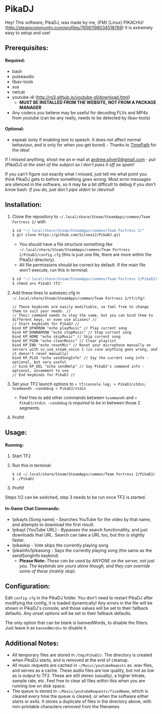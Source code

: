 PikaDJ
======

Hey! This software, PikaDJ, was made by me, {FM} [Linux] PIKACHU! (http://steamcommunity.com/profiles/76561198034518769)
It is extremely easy to setup and use!

Prerequisites:
--------------

#### Required:

* bash
* pulseaudio
* libav-tools
* sox
* netcat
* youtube-dl (http://rg3.github.io/youtube-dl/download.html)
	* **MUST BE INSTALLED FROM THE WEBSITE, NOT FROM A PACKAGE MANAGER**
* Any codecs you believe may be useful for decoding FLVs and MP4s from youtube (can be any really, needs to be detected by libav-tools)

#### Optional:

* espeak (only if enabling text to speech. It does not affect normal behaviour, and is only for when you get bored) - Thanks to [TimePath](https://github.com/TimePath) for the idea!

If I missed anything, shoot me an e-mail at andrew.silver0@gmail.com - *put [PikaDJ] at the start of the subject so I don't pass it off as spam!*

If you can't figure out exactly what I missed, just tell me what point you think PikaDJ gets to before something goes wrong.
Most error messages are silenced in the software, so it may be a bit difficult to debug if you don't know bash.
*If you do, just don't pipe stderr to /dev/null*

Installation:
-------------

1. Clone the repository to `~/.local/share/Steam/SteamApps/common/Team Fortress 2/` with

	```bash
	$ cd "~/.local/share/Steam/SteamApps/common/Team Fortress 2/"
	$ git clone https://github.com/Silvea12/PikaDJ.git
	```

	* You should have a file structure something like `~/.local/share/Steam/SteamApps/common/Team Fortress 2/PikaDJ/config.cfg` (this is just one file, there are more within the PikaDJ directory).
	* All file permissions should be correct by default. If the main file won't execute, run this in terminal:

	```bash
	$ cd "~/.local/share/Steam/SteamApps/common/Team Fortress 2/PikaDJ/"
	$ chmod a+x PikaDJ tf2*
	```

2. Add these lines to autoexec.cfg in `~/.local/share/Steam/SteamApps/common/Team Fortress 2/tf/cfg/`:

	```
	// These keybinds are easily modifiable, so feel free to change them to suit your needs. //
	// Their command needs to stay the same, but you can bind them to different keys, or even use aliases! //
	// Start keybinds for PikaDJ //
	bind KP_UPARROW "echo playMusic" // Play current song
	bind KP_DOWNARROW "echo stopMusic" // Stop current song
	bind KP_HOME "echo skipMusic" // Skip current song
	bind KP_PGDN "echo clearMusic" // Clear playlist
	bind KP_END "echo resetMic" // Reset your microphone manually on servers with sv_use_steam_voice 1 (in case anything goes wrong, and it doesn't reset manually)
	bind KP_PLUS "echo sendSongInfo" // Say the current song info - optional, but very useful
	// bind KP_DEL "echo sendHelp" // Say PikaDJ's command info - optional, uncomment to use
	// End keybinds for PikaDJ //
	```

3. Set your TF2 launch options to `> tf/console.log; > PikaDJ/stdin; %command% -condebug < PikaDJ/stdin`
	* Feel free to add other commands between `%command%` and `< PikaDJ/stdin`. `-condebug` is *required* to be in between those 2 segments.
4. Profit!

Usage:
------

#### Running:

1. Start TF2
2. Run this in terminal:

	```bash
	$ cd ~/.local/share/Steam/SteamApps/common/Team Fortress 2/PikaDJ/
	$ ./PikaDJ
	```

3. Profit!

Steps 1/2 can be switched, step 3 needs to be run once TF2 is started.

#### In-Game Chat Commands:
* !pikayts [Song name] - Searches YouTube for the video by that name, and attempts to download the first result.
* !pikayt [YouTube URL] - Bypasses the search functionallity, and just downloads that URL. Search can take a URL too, but this is slightly faster.
* !pikaskip - Vote skips the currently playing song
* !pikainfo/!pikasong - Says the currently playing song (the same as the sendSongInfo keybind)
	* **Please Note:** *These can be used by ANYONE on the server, not just you. The keybinds are yours alone though, and they can override some of these (mainly skip).*

Configuration:
--------------

Edit `config.cfg` in the PikaDJ folder.
You don't need to restart PikaDJ after modifying the config, it is loaded dynamically!
Any errors in the file will be shown in PikaDJ's console, and those values will be set to their fallback defaults.
Any unset options will be set to their fallback defaults.

The only option that can be blank is bannedWords, to disable the filters.
Just leave it as `bannedWords=` to disable it.

Additional Notes:
-----------------

* All temporary files are stored in `/tmp/PikaDJ/`. The directory is created when PikaDJ starts, and is removed at the end of cleanup.
* All music requests are cached in `~/Music/youtubeReqests` as .wav files, and serves as a cache. These audio files are low quality, but not as low as is output to TF2. These are still stereo (usually), a higher bitrate, sample rate, etc. Feel free to clear all files within this when you are running low on disk space.
* The queue is stored in `~/Music/youtubeRequests/fixedName`, which is cleared every time the queue is cleared, or when the software either starts or exits. It stores a duplicate of files in the directory above, with non-printable characters removed from the filenames.

